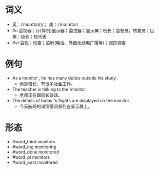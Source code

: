# 词义
- 英：/ˈmɒnɪtə(r)/； 美：/ˈmɑːnɪtər/
- #n 监视器；(计算机)显示器；监控器；显示屏；班长；监督员，核查员；巨蜥；级长；班代表
- #vt 监视；检查；监听(电话、外国无线电广播等)；跟踪调查
# 例句
- As a monitor , he has many duties outside his study .
	- 他是班长，有很多社会工作。
- The teacher is talking to the monitor .
	- 老师正在跟班长谈话。
- The details of today 's flights are displayed on the monitor .
	- 今天航班的详细情况都列在显示屏上。
# 形态
- #word_third monitors
- #word_ing monitoring
- #word_done monitored
- #word_pl monitors
- #word_past monitored
